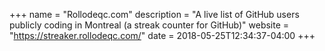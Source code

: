 +++
name = "Rollodeqc.com"
description = "A live list of GitHub users publicly coding in Montreal (a streak counter for GitHub)"
website = "https://streaker.rollodeqc.com/"
date = 2018-05-25T12:34:37-04:00
+++
